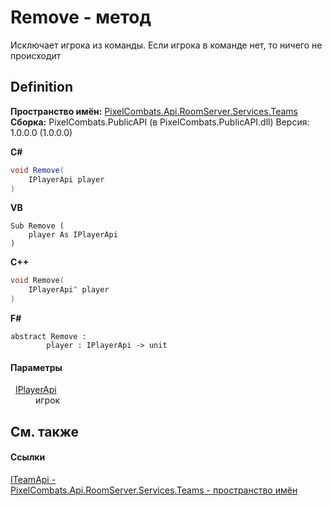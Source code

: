 # Remove - метод


Исключает игрока из команды. Если игрока в команде нет, то ничего не происходит



## Definition
**Пространство имён:** <a href="7587643b-f6ff-4512-becd-cc6af1ddbef0">PixelCombats.Api.RoomServer.Services.Teams</a>  
**Сборка:** PixelCombats.PublicAPI (в PixelCombats.PublicAPI.dll) Версия: 1.0.0.0 (1.0.0.0)

**C#**
``` C#
void Remove(
	IPlayerApi player
)
```
**VB**
``` VB
Sub Remove ( 
	player As IPlayerApi
)
```
**C++**
``` C++
void Remove(
	IPlayerApi^ player
)
```
**F#**
``` F#
abstract Remove : 
        player : IPlayerApi -> unit 
```



#### Параметры
<dl><dt>  <a href="daff9440-f4d4-79a2-3653-919bb66eae04">IPlayerApi</a></dt><dd>игрок</dd></dl>

## См. также


#### Ссылки
<a href="a3487b23-3eb6-2d7d-d40d-3390ab0d53dc">ITeamApi - </a>  
<a href="7587643b-f6ff-4512-becd-cc6af1ddbef0">PixelCombats.Api.RoomServer.Services.Teams - пространство имён</a>  

